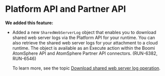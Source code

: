 # Platform API and Partner API

<head>
  <meta name="guidename" content="Release Notes"/>
  <meta name="context" content="GUID-297a1a86-3d13-4ecd-b49d-7a362b28fb2c"/>
</head>


**We added this feature:**

- Added a new `SharedWebServerLog` object that enables you to download shared web server logs via the Platform API for your runtime. You can also retrieve the shared web server logs for your attachment to a cloud runtime. The object is available as an Execute action within the Boomi AtomSphere API and AtomSphere Partner API connectors. (RUN-6382, RUN-6546)

  To learn more, see the topic [Download shared web server log operation](https://developer.boomi.com/docs/APIs/PlatformAPI/MissingInOpenAPI/Download_shared_web_server_log).

